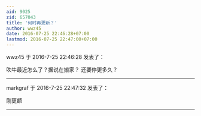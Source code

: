 ```yaml
---
aid: 9025
zid: 657043
title: '何时再更新？'
author: wwz45
date: 2016-07-25 22:46:28+07:00
lastmod: 2016-07-25 22:47:00+07:00
---
```


wwz45 于 2016-7-25 22:46:28 发表了：

吹牛最近怎么了？据说在搬家？ 还要停更多久？

---------

markgraf 于 2016-7-25 22:47:32 发表了：

刚更额

---------

